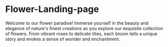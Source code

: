 # Flower-Landing-page
Welcome to our flower paradise! Immerse yourself in the beauty and elegance of nature's finest creations as you explore our exquisite collection of flowers. From vibrant roses to delicate lilies, each bloom tells a unique story and evokes a sense of wonder and enchantment.
